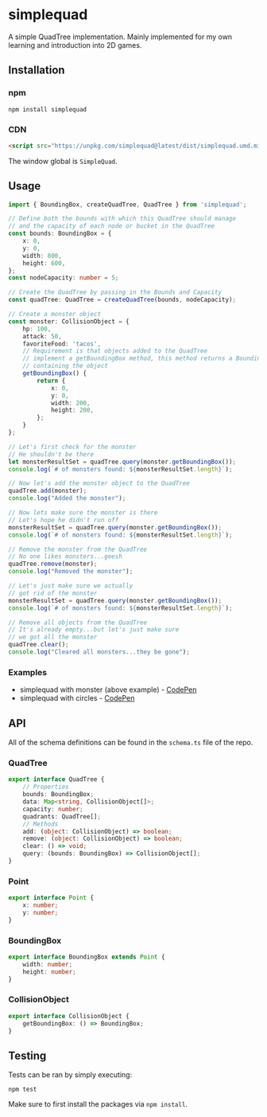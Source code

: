 # simplequad
A simple QuadTree implementation. Mainly implemented for my own learning and introduction into 2D games.  

## Installation

### npm
```
npm install simplequad
```

### CDN
```html
<script src="https://unpkg.com/simplequad@latest/dist/simplequad.umd.min.js"></script>
```

The window global is `SimpleQuad`.

## Usage
```typescript
import { BoundingBox, createQuadTree, QuadTree } from 'simplequad';

// Define both the bounds with which this QuadTree should manage
// and the capacity of each node or bucket in the QuadTree
const bounds: BoundingBox = {
    x: 0,
    y: 0,
    width: 800,
    height: 600,
};
const nodeCapacity: number = 5;

// Create the QuadTree by passing in the Bounds and Capacity
const quadTree: QuadTree = createQuadTree(bounds, nodeCapacity);

// Create a monster object
const monster: CollisionObject = {
    hp: 100,
    attack: 50,
    favoriteFood: 'tacos',
    // Requirement is that objects added to the QuadTree
    // implement a getBoundingBox method, this method returns a BoundingBox
    // containing the object
    getBoundingBox() {
        return {
            x: 0,
            y: 0,
            width: 200,
            height: 200,
        };
    }
};

// Let's first check for the monster
// He shouldn't be there
let monsterResultSet = quadTree.query(monster.getBoundingBox());
console.log(`# of monsters found: ${monsterResultSet.length}`);

// Now let's add the monster object to the QuadTree
quadTree.add(monster);
console.log("Added the monster");

// Now lets make sure the monster is there
// Let's hope he didn't run off
monsterResultSet = quadTree.query(monster.getBoundingBox());
console.log(`# of monsters found: ${monsterResultSet.length}`);

// Remove the monster from the QuadTree
// No one likes monsters...geesh
quadTree.remove(monster);
console.log("Removed the monster");

// Let's just make sure we actually
// got rid of the monster
monsterResultSet = quadTree.query(monster.getBoundingBox());
console.log(`# of monsters found: ${monsterResultSet.length}`);

// Remove all objects from the QuadTree
// It's already empty...but let's just make sure
// we got all the monster
quadTree.clear();
console.log("Cleared all monsters...they be gone");
```

### Examples
- simplequad with monster (above example) - [CodePen](https://codepen.io/rcasto/pen/JgPjVm?editors=0012)
- simplequad with circles - [CodePen](https://codepen.io/rcasto/full/EqYxWw)

## API
All of the schema definitions can be found in the `schema.ts` file of the repo.

### QuadTree
```typescript
export interface QuadTree {
    // Properties
    bounds: BoundingBox;
    data: Map<string, CollisionObject[]>;
    capacity: number;
    quadrants: QuadTree[];
    // Methods
    add: (object: CollisionObject) => boolean;
    remove: (object: CollisionObject) => boolean;
    clear: () => void;
    query: (bounds: BoundingBox) => CollisionObject[];
}
```

### Point
```typescript
export interface Point {
    x: number;
    y: number;
}
```

### BoundingBox
```typescript
export interface BoundingBox extends Point {
    width: number;
    height: number;
}
```

### CollisionObject
```typescript
export interface CollisionObject {
    getBoundingBox: () => BoundingBox;
}
```

## Testing
Tests can be ran by simply executing:
```
npm test
```

Make sure to first install the packages via `npm install`.